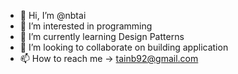 - 👋 Hi, I’m @nbtai
- 👀 I’m interested in programming
- 🌱 I’m currently learning Design Patterns
- 💞️ I’m looking to collaborate on building application
- 📫 How to reach me -> tainb92@gmail.com

<!---
nbtai/nbtai is a ✨ special ✨ repository because its `README.md` (this file) appears on your GitHub profile.
You can click the Preview link to take a look at your changes.
--->
